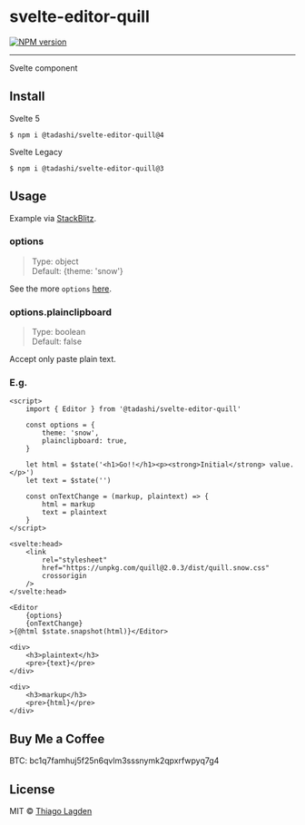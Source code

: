 # svelte-editor-quill

[![NPM version][npm-img]][npm]

<!-- [![Build Status][ci-img]][ci] -->

[npm-img]: https://img.shields.io/npm/v/@tadashi/svelte-editor-quill.svg
[npm]: https://www.npmjs.com/package/@tadashi/svelte-editor-quill

<!-- [ci-img]: https://github.com/lagden/svelte-editor-quill/workflows/Node.js%20CI/badge.svg -->
<!-- [ci]:     https://github.com/lagden/svelte-editor-quill/actions?query=workflow%3A%22Node.js+CI%22 -->

---

Svelte component

## Install

Svelte 5

```
$ npm i @tadashi/svelte-editor-quill@4
```

Svelte Legacy

```
$ npm i @tadashi/svelte-editor-quill@3
```

## Usage

Example via [StackBlitz](https://stackblitz.com/edit/vitejs-vite-ncteky?file=src%2FApp.svelte).

### options

> Type: object\
> Default: {theme: 'snow'}

See the more `options` [here](https://quilljs.com/docs/configuration/#options).

### options.plainclipboard

> Type: boolean\
> Default: false

Accept only paste plain text.

### E.g.

```svelte
<script>
	import { Editor } from '@tadashi/svelte-editor-quill'

	const options = {
		theme: 'snow',
		plainclipboard: true,
	}

	let html = $state('<h1>Go!!</h1><p><strong>Initial</strong> value.</p>')
	let text = $state('')

	const onTextChange = (markup, plaintext) => {
		html = markup
		text = plaintext
	}
</script>

<svelte:head>
	<link
		rel="stylesheet"
		href="https://unpkg.com/quill@2.0.3/dist/quill.snow.css"
		crossorigin
	/>
</svelte:head>

<Editor
	{options}
	{onTextChange}
>{@html $state.snapshot(html)}</Editor>

<div>
	<h3>plaintext</h3>
	<pre>{text}</pre>
</div>

<div>
	<h3>markup</h3>
	<pre>{html}</pre>
</div>
```

## Buy Me a Coffee

BTC: bc1q7famhuj5f25n6qvlm3sssnymk2qpxrfwpyq7g4

## License

MIT © [Thiago Lagden](https://github.com/lagden)
